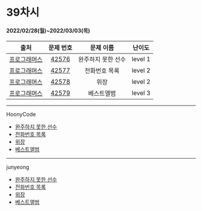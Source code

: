 # 39차시
#### 2022/02/28(월)~2022/03/03(목)

|               출처               |                   문제 번호                    |     문제 이름      | 난이도 |
| :------------------------------: | :--------------------------------------------: | :----------------: | :----: |
| [프로그래머스](https://programmers.co.kr/) | [42576](https://programmers.co.kr/learn/courses/30/lessons/42576) | 완주하지 못한 선수 | level 1 |
| [프로그래머스](https://programmers.co.kr/) | [42577](https://programmers.co.kr/learn/courses/30/lessons/42577) | 전화번호 목록 | level 2 |
| [프로그래머스](https://programmers.co.kr/) | [42578](https://programmers.co.kr/learn/courses/30/lessons/42578) | 위장 | level 2 |
| [프로그래머스](https://programmers.co.kr/) | [42579](https://programmers.co.kr/learn/courses/30/lessons/42579) | 베스트앨범 | level 3 |

---

HoonyCode

- [완주하지 못한 선수](https://hoonycode.notion.site/1c37dec74e1a483ea60fd62414dde354)
- [전화번호 목록](https://hoonycode.notion.site/9aaa32dc5a2c46fb9e5fd1a6a5c67969)
- [위장](https://hoonycode.notion.site/7faf3d5be8bd414791100e75bf356f47)
- [베스트앨범](https://hoonycode.notion.site/3b0a0310149344de8bd5758c21176c4e)

----------

junyeong

- [완주하지 못한 선수](https://2106.notion.site/PG-529e21cfecb7445ebefde9c0c4f18113)
- [전화번호 목록](https://2106.notion.site/PG-7d8d2fb9728b4564b9eff4a330474beb)
- [위장](https://2106.notion.site/PG-2dd9a9c69bfc4afb9fd4e2fd74bab42f)
- [베스트앨범](https://2106.notion.site/PG-a5bed8bd158a4c84b9bf1c39f0ecf6cc)